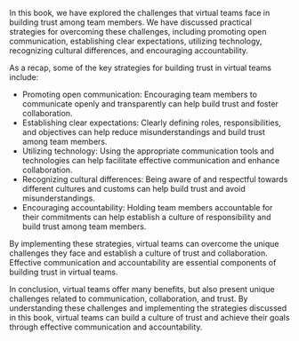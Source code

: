 
In this book, we have explored the challenges that virtual teams face in building trust among team members. We have discussed practical strategies for overcoming these challenges, including promoting open communication, establishing clear expectations, utilizing technology, recognizing cultural differences, and encouraging accountability.

As a recap, some of the key strategies for building trust in virtual teams include:

* Promoting open communication: Encouraging team members to communicate openly and transparently can help build trust and foster collaboration.
* Establishing clear expectations: Clearly defining roles, responsibilities, and objectives can help reduce misunderstandings and build trust among team members.
* Utilizing technology: Using the appropriate communication tools and technologies can help facilitate effective communication and enhance collaboration.
* Recognizing cultural differences: Being aware of and respectful towards different cultures and customs can help build trust and avoid misunderstandings.
* Encouraging accountability: Holding team members accountable for their commitments can help establish a culture of responsibility and build trust among team members.

By implementing these strategies, virtual teams can overcome the unique challenges they face and establish a culture of trust and collaboration. Effective communication and accountability are essential components of building trust in virtual teams.

In conclusion, virtual teams offer many benefits, but also present unique challenges related to communication, collaboration, and trust. By understanding these challenges and implementing the strategies discussed in this book, virtual teams can build a culture of trust and achieve their goals through effective communication and accountability.
